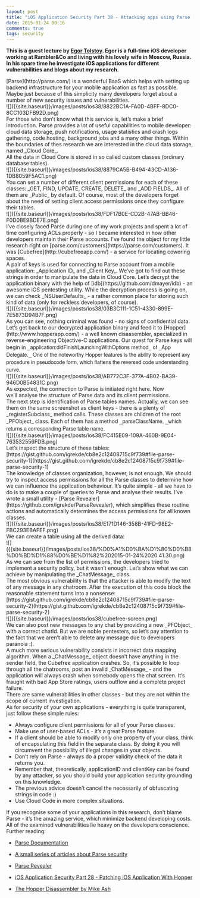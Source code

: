 ```yaml
---
layout: post
title: "iOS Application Security Part 38 - Attacking apps using Parse (Guest Lecture by Egor Tolstoy)"
date: 2015-01-24 00:16
comments: true
tags: security
---
```



**This is a guest lecture by [Egor Tolstoy](http://etolstoy.ru). Egor is a full-time iOS developer working at Rambler&Co and living with his lovely wife in Moscow, Russia. In his spare time he investigate iOS applications for different vulnerabilities and blogs about my research.**

<div>[Parse](http://parse.com/) is a wonderful BaaS which helps with setting up backend infrastructure for your mobile application as fast as possible. Maybe just because of this simplicity many developers forget about a number of new security issues and vulnerabilities.</div>

<!--more-->

<div>![]({{site.baseurl}}/images/posts/ios38/8822BC1A-FA0D-4BFF-8DC0-8CC103DFB92D.png)  
</div>

<div>For those who don’t know what this service is, let’s make a brief introduction. Parse provides a lot of useful capabilities to mobile developer: cloud data storage, push notifications, usage statistics and crash logs gathering, code hosting, background jobs and a many other things. Within the boundaries of thes research we are interested in the cloud data storage, named _Cloud Core_.</div>

<div>All the data in Cloud Core is stored in so called custom classes (ordinary database tables).</div>

<div>![]({{site.baseurl}}/images/posts/ios38/8879CA5B-B494-43CD-A136-1DB8059F5AC1.png)  
</div>

<div>You can set a number of different client permissions for each of these classes: _GET, FIND, UPDATE, CREATE, DELETE_ and _ADD FIELDS_. All of them are _Public_ by default. Of course, most of the developers forget about the need of setting client access permissions once they configure their tables.</div>

<div>![]({{site.baseurl}}/images/posts/ios38/FDF17B0E-CD2B-47AB-BB46-F0D0BE9BDE7E.png)  
</div>

<div>I’ve closely faced Parse during one of my work projects and spent a lot of time configuring ACLs properly - so I became interested in how other developers maintain their Parse accounts. I’ve found the object for my little research right on [parse.com/customers](https://parse.com/customers). It was [Cubefree](http://cubefreeapp.com/) - a service for locating cowering spaces.</div>

<div>A pair of keys is used for connecting to Parse account from a mobile application: _Application ID_ and _Client Key_. We’ve got to find out these strings in order to manipulate the data in Cloud Core. Let’s decrypt the application binary with the help of [idb](https://github.com/dmayer/idb) - an awesome iOS pentesting utility. While the decryption process is going on, we can check _NSUserDefaults_ - a rather common place for storing such kind of data (only for reckless developers, of course).</div>

<div>![]({{site.baseurl}}/images/posts/ios38/03B3C111-1C51-4330-899E-7E5873D94B7F.png)  
</div>

<div>As you can see, nothing criminal was found - no signs of confidential data. Let’s get back to our decrypted application binary and feed it to [Hopper](http://www.hopperapp.com/) - a well known disassembler, specialized in reverse-engineering Objective-C applications. Our quest for Parse keys will begin in <span style="color: rgb(34, 34, 34); font-family: 'Helvetica Neue', Helvetica, Helvetica, Arial, sans-serif; background-color: rgb(255, 255, 255);">_application:didFinishLaunchingWithOptions method_ of _App Delegate._ One of the noteworthy Hopper features is the ability to represent any procedure in pseudocode form, which flattens the reversed code understanding curve.</span></div>

<div><span style="color: rgb(34, 34, 34);">  
</span></div>

<div>![]({{site.baseurl}}/images/posts/ios38/AB772C3F-377A-4B02-BA39-946D0B54831C.png)<span style="color: rgb(34, 34, 34);">  
</span></div>

<div><span style="color: rgb(34, 34, 34);">  
</span></div>

<div><font color="#222222">As expected, the connection to Parse is initiated right here. Now we’ll analyse the structure of Parse data and its client permissions.</font></div>

<div><span style="color: rgb(34, 34, 34);">  
</span></div>

<div><font color="#222222">The next step is identification of Parse tables names. Actually, we can see them on the same screenshot as client keys - there is a plenty of _registerSubclass_ method calls. These classes are children of the root _PFObject_ class. Each of them has a method </font><span style="color: rgb(34, 34, 34); font-family: 'Helvetica Neue', Helvetica, Helvetica, Arial, sans-serif; background-color: rgb(255, 255, 255);">_parseClassName, _which returns a corresponding Parse table name.</span></div>

<div><span style="color: rgb(34, 34, 34);">  
</span></div>

<div>![]({{site.baseurl}}/images/posts/ios38/FC415E09-109A-460B-9E04-763532556FDB.png)<span style="color: rgb(34, 34, 34);">  
</span></div>

<div><span style="color: rgb(34, 34, 34);">  
</span></div>

<div><font color="#222222">Let’s inspect the structure of these tables:</font></div>

<div>[https://gist.github.com/igrekde/cb8e2c12408715c9f739#file-parse-security-1](https://gist.github.com/igrekde/cb8e2c12408715c9f739#file-parse-security-1)<span style="color: rgb(34, 34, 34);">  
</span></div>

<div><span style="color: rgb(34, 34, 34);">  
</span></div>

<div>The knowledge of classes organization, however, is not enough. We should try to inspect access permissions for all the Parse classes to determine how we can influence the application behaviour. It’s quite simple - all we have to do is to make a couple of queries to Parse and analyse their results. I’ve wrote a small utility - [Parse Revealer](https://github.com/igrekde/ParseRevealer), which simplifies these routine actions and automatically determines the access permissions for all known classes.</div>

<div>![]({{site.baseurl}}/images/posts/ios38/E171D146-358B-41FD-98E2-FBC293EBAFEF.png)  
</div>

<div>We can create a table using all the derived data:</div>

<div>![]({{site.baseurl}}/images/posts/ios38/%D0%A1%D0%BA%D1%80%D0%B8%D0%BD%D1%88%D0%BE%D1%82%202015-01-24%2020.41.30.png)  
</div>

<div>As we can see from the list of permissions, the developers tried to implement a security policy, but it wasn’t enough. Let’s show what we can achieve by manipulating the _ChatMessage_ class.</div>

<div>The most obvious vulnerability is that the attacker is able to modify the text of any message in any chatroom. After the execution of this code block the reasonable statement turns into a nonsense:</div>

<div>[https://gist.github.com/igrekde/cb8e2c12408715c9f739#file-parse-security-2](https://gist.github.com/igrekde/cb8e2c12408715c9f739#file-parse-security-2)  
</div>

<div>![]({{site.baseurl}}/images/posts/ios38/cubefree-screen.png)  
</div>

<div>We can also post new messages to any chat by providing a new _PFObject_ with a correct chatId. But we are noble pentesters, so let’s pay attention to the fact that we aren’t able to delete any message due to developers paranoia :).</div>

<div>A much more serious vulnerability consists in incorrect data mapping algorithm. When a _ChatMessage_ object doesn’t have anything in the sender field, the Cubefree application crashes. So, it’s possible to loop through all the chatrooms, post an invalid _ChatMessage_ - and the application will always crash when somebody opens the chat screen. It’s fraught with bad App Store ratings, users outflow and a complete project failure.</div>

<div>There are same vulnerabilities in other classes - but they are not within the scope of current investigation.</div>

<div>As for security of your own applications - everything is quite transparent, just follow these simple rules:</div>

*   Always configure client permissions for all of your Parse classes.
*   Make use of user-based ACLs - it’s a great Parse feature.
*   If a client should be able to modify only one property of your class, think of encapsulating this field in the separate class. By doing it you will circumvent the possibility of illegal changes in your objects.
*   Don’t rely on Parse - always do a proper validity check of the data it returns you.
*   Remember that, theoretically, applicationID and clientKey can be found by any attacker, so you should build your application security grounding on this knowledge.
*   The previous advice doesn’t cancel the necessarily of obfuscating strings in code :)
*   Use Cloud Code in more complex situations.

<div>If you recognise some of your applications in this research, don’t blame Parse - it’s the amazing service, which minimize backend developing costs. All of the examined vulnerabilities lie heavy on the developers conscience.</div>

<div>Further reading:</div>

*   [Parse Documentation](https://www.parse.com/docs)
*   [A small series of articles about Parse security](http://blog.parse.com/2014/06/30/parse-security-i-are-you-the-key-master)
*   [Parse Revealer](https://github.com/igrekde/ParseRevealer)
*   [iOS Application Security Part 28 - Patching iOS Application With Hopper](http://highaltitudehacks.com/2014/01/17/ios-application-security-part-28-patching-ios-application-with-hopper/)  

*   [The Hopper Disassembler by Mike Ash](https://www.mikeash.com/pyblog/friday-qa-2012-01-06-the-hopper-disassembler.html)